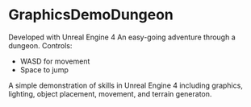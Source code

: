 # GraphicsDemoDungeon

Developed with Unreal Engine 4
An easy-going adventure through a dungeon. 
Controls:
- WASD for movement
- Space to jump

A simple demonstration of skills in Unreal Engine 4 including graphics, lighting, object placement, movement, and terrain generaton.
